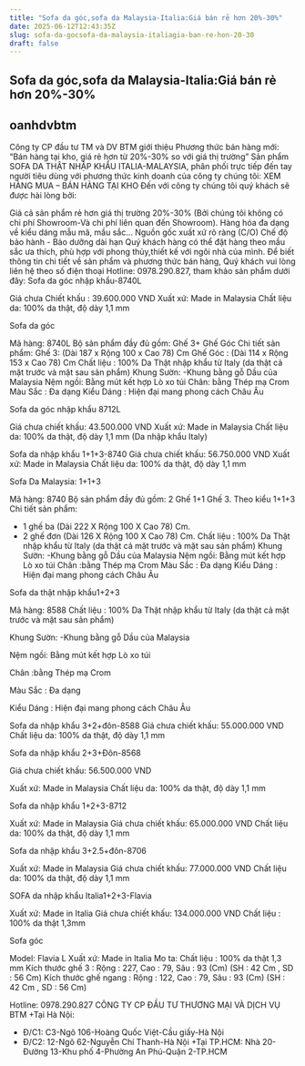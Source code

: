 ```yaml
---
title: "Sofa da góc,sofa da Malaysia-Italia:Giá bán rẻ hơn 20%-30%"
date: 2025-06-12T12:43:35Z
slug: sofa-da-gocsofa-da-malaysia-italiagia-ban-re-hon-20-30
draft: false
---
```


## Sofa da góc,sofa da Malaysia-Italia:Giá bán rẻ hơn 20%-30%

## oanhdvbtm

Công ty CP đầu tư TM và DV BTM giới thiệu Phương thức bán hàng mới: “Bán hàng tại kho, giá rẻ hơn từ 20%-30% so với giá thị trường”
Sản phẩm SOFA DA THẬT NHẬP KHẨU  ITALIA-MALAYSIA, phân phối trực tiếp đến tay người tiêu dùng với phương thức kinh doanh của công ty chúng tôi:
 XEM HÀNG  MUA – BÁN HÀNG TẠI KHO
Đến với công ty chúng tôi quý khách sẽ được hài lòng bởi:

Giá cả sản phẩm rẻ hơn giá thị trường 20%-30% 
(Bởi chúng tôi không có chi phí Showroom-Và chi phí liên quan đến Showroom).
Hàng hóa đa dạng về kiểu dáng mẫu mã, mầu sắc…
Nguồn gốc xuất xứ rõ ràng (C/O)
Chế độ bảo hành - Bảo dưỡng dài hạn
Quý khách hàng có thể đặt hàng theo mầu sắc ưa thích, phù hợp với phong thủy,thiết kế với ngôi nhà của mình.
Để biết thông tin chi tiết về sản phẩm và phương thức bán hàng, Quý khách vui lòng liên hệ theo số điện thoại Hotline: 0978.290.827, tham khảo sản phẩm dưới đây:
Sofa da góc nhập khẩu-8740L

Giá chưa Chiết khấu : 39.600.000 VND
Xuất xứ: Made in Malaysia 
Chất liệu da: 100% da thật, độ dày 1,1 mm

Sofa da góc

Mã hàng: 8740L
Bộ sản phẩm đầy đủ gồm: Ghế 3+ Ghế Góc
Chi tiết sản phẩm:
Ghế 3: (Dài 187 x Rộng 100 x Cao 78) Cm
Ghế Góc : (Dài 114 x Rộng 153 x Cao 78) Cm
Chất liệu : 100% Da Thật nhập khẩu từ Italy (da thật cả mặt trước và mặt sau sản phẩm)
Khung Sườn: -Khung bằng gỗ Dầu của Malaysia
Nệm ngồi: Bằng mút kết hợp Lò xo túi
Chân: bằng Thép mạ Crom
Màu Sắc : Đa dạng
Kiểu Dáng : Hiện đại mang phong cách Châu Âu

Sofa da góc nhập khẩu 8712L

Giá chưa chiết khấu:  43.500.000 VND
Xuất xứ: Made in Malaysia
Chất liệu da: 100% da thật, độ dày 1,1 mm (Da nhập khẩu Italy)

Sofa da nhập khẩu 1+1+3-8740
Giá chưa chiết khấu: 56.750.000 VND
Xuất xứ: Made in Malaysia
Chất liệu da: 100% da thật, độ dày 1,1 mm

Sofa Da Malaysia: 1+1+3

Mã hàng: 8740
Bộ sản phẩm đầy đủ gồm: 2 Ghế 1+1 Ghế 3. Theo kiểu 1+1+3
Chi tiết sản phẩm:
- 1 ghế ba  (Dài 222 X Rộng 100 X Cao 78) Cm.
- 2 ghế đơn (Dài 126 X Rộng 100 X Cao 78) Cm.
Chất liệu : 100% Da Thật nhập khẩu từ Italy (da thật cả mặt trước và mặt sau sản phẩm)
Khung Sườn: -Khung bằng gỗ Dầu của Malaysia
Nệm ngồi: Bằng mút kết hợp Lò xo túi
Chân :bằng Thép mạ Crom
Màu Sắc : Đa dạng
Kiểu Dáng : Hiện đại mang phong cách Châu Âu

Sofa da thật nhập khẩu1+2+3

Mã hàng: 8588
Chất liệu : 100% Da Thật nhập khẩu từ Italy (da thật cả mặt trước và mặt sau sản phẩm)

Khung Sườn: -Khung bằng gỗ Dầu của Malaysia

Nệm ngồi: Bằng mút kết hợp Lò xo túi

Chân :bằng Thép mạ Crom

Màu Sắc : Đa dạng

Kiểu Dáng : Hiện đại mang phong cách Châu Âu


Sofa da nhập khẩu 3+2+đôn-8588
Giá chưa chiết khấu: 55.000.000 VND
Chất liệu da: 100% da thật, độ dày 1,1 mm

Sofa da nhập khẩu 2+3+Đôn-8568

Giá chưa chiết khấu: 56.500.000 VND

Xuất xứ: Made in Malaysia
Chất liệu da: 100% da thật, độ dày 1,1 mm

Sofa da nhập khẩu 1+2+3-8712

Xuất xứ: Made in Malaysia
Giá chưa chiết khấu: 65.000.000 VND
Chất liệu da: 100% da thật, độ dày 1,1 mm

Sofa da nhập khẩu 3+2.5+đôn-8706

Xuất xứ: Made in Malaysia
Giá chưa chiết khấu: 77.000.000 VND
Chất liệu da: 100% da thật, độ dày 1,1 mm

SOFA da nhập khẩu Italia1+2+3-Flavia

Xuất xứ: Made in Italia
Giá chưa chiết khấu: 134.000.000 VND
Chất liệu : 100% da thật 1,3mm

Sofa góc

Model: Flavia L
Xuất xứ: Made in Italia
Mo ta:
Chất liệu : 100% da thật 1,3 mm
Kích thước ghế 3 :
Rộng : 227, Cao : 79, Sâu : 93 (Cm)
(SH : 42 Cm , SD : 56 Cm) 
Kích thước ghế ngang :
Rộng : 122, Cao : 79, Sâu : 93 (Cm)
(SH : 42 Cm , SD : 56 Cm)

 
Hotline: 0978.290.827
CÔNG TY CP ĐẦU TƯ THƯƠNG MẠI VÀ DỊCH VỤ BTM
+Tại Hà Nội:
- Đ/C1: C3-Ngõ 106-Hoàng Quốc Việt-Cầu giấy-Hà Nội
- Đ/C2: 12-Ngõ 62-Nguyễn Chí Thanh-Hà Nội
+Tại TP.HCM: Nhà 20-Đường 13-Khu phố 4-Phường An Phú-Quận 2-TP.HCM
